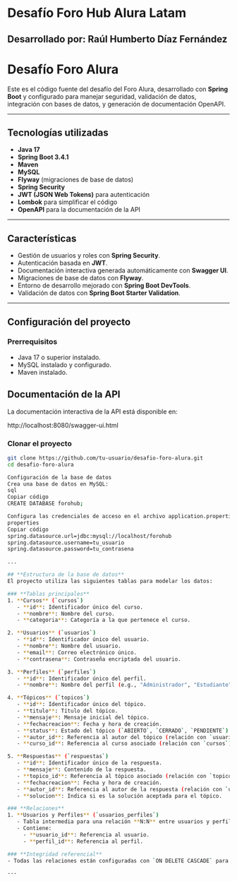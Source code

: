 # Desafío Foro Hub Alura Latam

## Desarrollado por: Raúl Humberto Díaz Fernández

# Desafío Foro Alura

Este es el código fuente del desafío del Foro Alura, desarrollado con **Spring Boot** y configurado para manejar seguridad, validación de datos, integración con bases de datos, y generación de documentación OpenAPI.

---

## **Tecnologías utilizadas**
- **Java 17**
- **Spring Boot 3.4.1**
- **Maven**
- **MySQL**
- **Flyway** (migraciones de base de datos)
- **Spring Security**
- **JWT (JSON Web Tokens)** para autenticación
- **Lombok** para simplificar el código
- **OpenAPI** para la documentación de la API

---

## **Características**
- Gestión de usuarios y roles con **Spring Security**.
- Autenticación basada en **JWT**.
- Documentación interactiva generada automáticamente con **Swagger UI**.
- Migraciones de base de datos con **Flyway**.
- Entorno de desarrollo mejorado con **Spring Boot DevTools**.
- Validación de datos con **Spring Boot Starter Validation**.

---

## **Configuración del proyecto**
### **Prerrequisitos**
- Java 17 o superior instalado.
- MySQL instalado y configurado.
- Maven instalado.

## Documentación de la API
La documentación interactiva de la API está disponible en:

http://localhost:8080/swagger-ui.html


### **Clonar el proyecto**
```bash
git clone https://github.com/tu-usuario/desafio-foro-alura.git
cd desafio-foro-alura

Configuración de la base de datos
Crea una base de datos en MySQL:
sql
Copiar código
CREATE DATABASE forohub;

Configura las credenciales de acceso en el archivo application.properties o application.yml:
properties
Copiar código
spring.datasource.url=jdbc:mysql://localhost/forohub
spring.datasource.username=tu_usuario
spring.datasource.password=tu_contrasena

...

## **Estructura de la base de datos**
El proyecto utiliza las siguientes tablas para modelar los datos:

### **Tablas principales**
1. **Cursos** (`cursos`)
   - **id**: Identificador único del curso.
   - **nombre**: Nombre del curso.
   - **categoria**: Categoría a la que pertenece el curso.

2. **Usuarios** (`usuarios`)
   - **id**: Identificador único del usuario.
   - **nombre**: Nombre del usuario.
   - **email**: Correo electrónico único.
   - **contrasena**: Contraseña encriptada del usuario.

3. **Perfiles** (`perfiles`)
   - **id**: Identificador único del perfil.
   - **nombre**: Nombre del perfil (e.g., "Administrador", "Estudiante").

4. **Tópicos** (`topicos`)
   - **id**: Identificador único del tópico.
   - **titulo**: Título del tópico.
   - **mensaje**: Mensaje inicial del tópico.
   - **fechacreacion**: Fecha y hora de creación.
   - **status**: Estado del tópico (`ABIERTO`, `CERRADO`, `PENDIENTE`).
   - **autor_id**: Referencia al autor del tópico (relación con `usuarios`).
   - **curso_id**: Referencia al curso asociado (relación con `cursos`).

5. **Respuestas** (`respuestas`)
   - **id**: Identificador único de la respuesta.
   - **mensaje**: Contenido de la respuesta.
   - **topico_id**: Referencia al tópico asociado (relación con `topicos`).
   - **fechacreacion**: Fecha y hora de creación.
   - **autor_id**: Referencia al autor de la respuesta (relación con `usuarios`).
   - **solucion**: Indica si es la solución aceptada para el tópico.

### **Relaciones**
1. **Usuarios y Perfiles** (`usuarios_perfiles`)
   - Tabla intermedia para una relación **N:N** entre usuarios y perfiles.
   - Contiene:
     - **usuario_id**: Referencia al usuario.
     - **perfil_id**: Referencia al perfil.

### **Integridad referencial**
- Todas las relaciones están configuradas con `ON DELETE CASCADE` para garantizar que los datos relacionados se eliminen automáticamente si un registro principal es eliminado.

---



